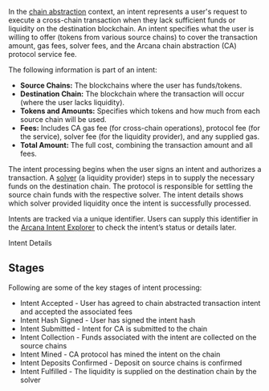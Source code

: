 In the [chain abstraction](../chain-abstraction/) context, an intent represents a user's request to execute a cross-chain transaction when they lack sufficient funds or liquidity on the destination blockchain. An intent specifies what the user is willing to offer (tokens from various source chains) to cover the transaction amount, gas fees, solver fees, and the Arcana chain abstraction (CA) protocol service fee.

The following information is part of an intent:

- **Source Chains:** The blockchains where the user has funds/tokens.
- **Destination Chain:** The blockchain where the transaction will occur (where the user lacks liquidity).
- **Tokens and Amounts:** Specifies which tokens and how much from each source chain will be used.
- **Fees:** Includes CA gas fee (for cross-chain operations), protocol fee (for the service), solver fee (for the liquidity provider), and any supplied gas.
- **Total Amount:** The full cost, combining the transaction amount and all fees.

The intent processing begins when the user signs an intent and authorizes a transaction. A [solver](../solver/) (a liquidity provider) steps in to supply the necessary funds on the destination chain. The protocol is responsible for settling the source chain funds with the respective solver. The intent details shows which solver provided liquidity once the intent is successfully processed.

Intents are tracked via a unique identifier. Users can supply this identifier in the [Arcana Intent Explorer](https://explorer.arcana.network/%5D) to check the intent’s status or details later.

Intent Details

## Stages

Following are some of the key stages of intent processing:

- Intent Accepted - User has agreed to chain abstracted transaction intent and accepted the associated fees
- Intent Hash Signed - User has signed the intent hash
- Intent Submitted - Intent for CA is submitted to the chain
- Intent Collection - Funds associated with the intent are collected on the source chains
- Intent Mined - CA protocol has mined the intent on the chain
- Intent Deposits Confirmed - Deposit on source chains is confirmed
- Intent Fulfilled - The liquidity is supplied on the destination chain by the solver
